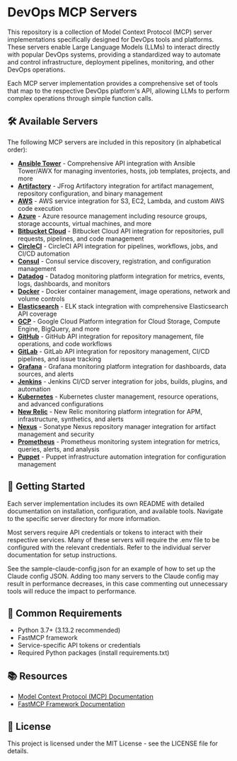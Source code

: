 # DevOps MCP Servers 

This repository is a collection of Model Context Protocol (MCP) server implementations specifically designed for DevOps tools and platforms. These servers enable Large Language Models (LLMs) to interact directly with popular DevOps systems, providing a standardized way to automate and control infrastructure, deployment pipelines, monitoring, and other DevOps operations.

Each MCP server implementation provides a comprehensive set of tools that map to the respective DevOps platform's API, allowing LLMs to perform complex operations through simple function calls.

## 🛠️ Available Servers

The following MCP servers are included in this repository (in alphabetical order):

* **[Ansible Tower](https://github.com/a37ai/devops-mcp-servers/tree/main/servers/ansible_tower)** - Comprehensive API integration with Ansible Tower/AWX for managing inventories, hosts, job templates, projects, and more
* **[Artifactory](https://github.com/a37ai/devops-mcp-servers/tree/main/servers/artifactory)** - JFrog Artifactory integration for artifact management, repository configuration, and binary management
* **[AWS](https://github.com/a37ai/devops-mcp-servers/tree/main/servers/aws)** - AWS service integration for S3, EC2, Lambda, and custom AWS code execution
* **[Azure](https://github.com/a37ai/devops-mcp-servers/tree/main/servers/azure)** - Azure resource management including resource groups, storage accounts, virtual machines, and more
* **[Bitbucket Cloud](https://github.com/a37ai/devops-mcp-servers/tree/main/servers/bitbucket_cloud)** - Bitbucket Cloud API integration for repositories, pull requests, pipelines, and code management
* **[CircleCI](https://github.com/a37ai/devops-mcp-servers/tree/main/servers/circleci)** - CircleCI API integration for pipelines, workflows, jobs, and CI/CD automation
* **[Consul](https://github.com/a37ai/devops-mcp-servers/tree/main/servers/consul)** - Consul service discovery, registration, and configuration management
* **[Datadog](https://github.com/a37ai/devops-mcp-servers/tree/main/servers/datadog)** - Datadog monitoring platform integration for metrics, events, logs, dashboards, and monitors
* **[Docker](https://github.com/a37ai/devops-mcp-servers/tree/main/servers/docker)** - Docker container management, image operations, network and volume controls
* **[Elasticsearch](https://github.com/a37ai/devops-mcp-servers/tree/main/servers/elasticsearch)** - ELK stack integration with comprehensive Elasticsearch API coverage
* **[GCP](https://github.com/a37ai/devops-mcp-servers/tree/main/servers/gcp)** - Google Cloud Platform integration for Cloud Storage, Compute Engine, BigQuery, and more
* **[GitHub](https://github.com/a37ai/devops-mcp-servers/tree/main/servers/github)** - GitHub API integration for repository management, file operations, and code workflows
* **[GitLab](https://github.com/a37ai/devops-mcp-servers/tree/main/servers/gitlab)** - GitLab API integration for repository management, CI/CD pipelines, and issue tracking
* **[Grafana](https://github.com/a37ai/devops-mcp-servers/tree/main/servers/grafana)** - Grafana monitoring platform integration for dashboards, data sources, and alerts
* **[Jenkins](https://github.com/a37ai/devops-mcp-servers/tree/main/servers/jenkins)** - Jenkins CI/CD server integration for jobs, builds, plugins, and automation
* **[Kubernetes](https://github.com/a37ai/devops-mcp-servers/tree/main/servers/kubernetes)** - Kubernetes cluster management, resource operations, and advanced configurations
* **[New Relic](https://github.com/a37ai/devops-mcp-servers/tree/main/servers/newrelic)** - New Relic monitoring platform integration for APM, infrastructure, synthetics, and alerts
* **[Nexus](https://github.com/a37ai/devops-mcp-servers/tree/main/servers/nexus)** - Sonatype Nexus repository manager integration for artifact management and security
* **[Prometheus](https://github.com/a37ai/devops-mcp-servers/tree/main/servers/prometheus)** - Prometheus monitoring system integration for metrics, queries, alerts, and analysis
* **[Puppet](https://github.com/a37ai/devops-mcp-servers/tree/main/servers/puppet)** - Puppet infrastructure automation integration for configuration management

## 🚀 Getting Started

Each server implementation includes its own README with detailed documentation on installation, configuration, and available tools. Navigate to the specific server directory for more information.

Most servers require API credentials or tokens to interact with their respective services. Many of these servers will require the .env file to be configured with the relevant credentials. Refer to the individual server documentation for setup instructions.

See the sample-claude-config.json for an example of how to set up the Claude config JSON. Adding too many servers to the Claude config may result in performance decreases, in this case commenting out unnecessary tools will reduce the impact to performance.

## 🔧 Common Requirements

- Python 3.7+ (3.13.2 recommended)
- FastMCP framework 
- Service-specific API tokens or credentials
- Required Python packages (install requirements.txt)

## 📚 Resources

- [Model Context Protocol (MCP) Documentation](https://github.com/anthropics/anthropic-cookbook/tree/main/mcp)
- [FastMCP Framework Documentation](https://github.com/anthropics/anthropic-cookbook/tree/main/mcp/python)

## 📄 License

This project is licensed under the MIT License - see the LICENSE file for details.
